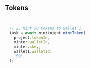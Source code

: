 ## Tokens







```javascript


  // 2. Mint 50 tokens to wallet 1.
  task = await mintknight.mintToken(
    project.tokenId,
    minter.walletId,
    minter.skey,
	wallet1.walletId,
	'50',
  );
 

```


